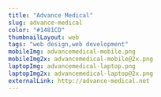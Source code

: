 ```yaml
---
title: "Advance Medical"
slug: advance-medical
color: "#1481CD"
thumbnailLayout: web
tags: "web design,web development"
mobileImg: advancemedical-mobile.png
mobileImg2x: advancemedical-mobile@2x.png
laptopImg: advancemedical-laptop.png
laptopImg2x: advancemedical-laptop@2x.png
externalLink: http://advance-medical.net
---
```

